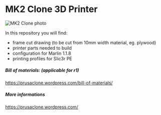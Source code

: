 # MK2 Clone 3D Printer
![MK2 Clone photo](https://prusaclone.files.wordpress.com/2017/12/imag3101.jpg?w=500)

In this repository you will find:
 * frame cut drawing (to be cut from 10mm width material, eg. plywood)
 * printer parts needed to build
 * configuration for Marlin 1.1.8
 * printing profiles for Slic3r PE

##### Bill of materials: (applicable for r1)
https://prusaclone.wordpress.com/bill-of-materials/

##### More informations
https://prusaclone.wordpress.com/

